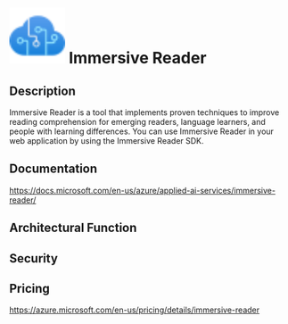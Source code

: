 # <img src ="../img/Immersive Reader.svg" width=100 /> Immersive Reader                 



## Description										
Immersive Reader is a tool that implements proven techniques to improve reading comprehension for emerging readers, language learners, and people with learning differences. You can use Immersive Reader in your web application by using the Immersive Reader SDK.





## Documentation
https://docs.microsoft.com/en-us/azure/applied-ai-services/immersive-reader/



## Architectural Function




## Security




## Pricing
https://azure.microsoft.com/en-us/pricing/details/immersive-reader




